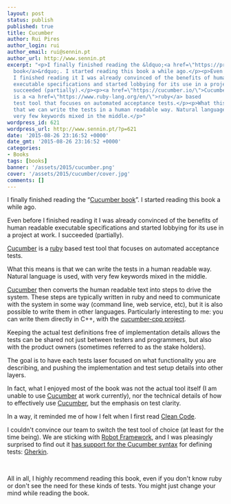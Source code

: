 ```yaml
---
layout: post
status: publish
published: true
title: Cucumber
author: Rui Pires
author_login: rui
author_email: rui@sennin.pt
author_url: http://www.sennin.pt
excerpt: "<p>I finally finished reading the &ldquo;<a href=\"https://pragprog.com/book/hwcuc/the-cucumber-book\">Cucumber
  book</a>&rdquo;. I started reading this book a while ago.</p><p>Even before
  I finished reading it I was already convinced of the benefits of human readable
  executable specifications and started lobbying for its use in a project at work. I
  succeeded (partially).</p><p><a href=\"https://cucumber.io/\">Cucumber</a>
  is a <a href=\"https://www.ruby-lang.org/en/\">ruby</a> based
  test tool that focuses on automated acceptance tests.</p><p>What this means is
  that we can write the tests in a human readable way. Natural language is used, with
  very few keywords mixed in the middle.</p>"
wordpress_id: 621
wordpress_url: http://www.sennin.pt/?p=621
date: '2015-08-26 23:16:52 +0000'
date_gmt: '2015-08-26 23:16:52 +0000'
categories:
- Books
tags: [books]
banner: '/assets/2015/cucumber.png'
cover: '/assets/2015/cucumber/cover.jpg'
comments: []
---
```

<p>I finally finished reading the &ldquo;<a href="https://pragprog.com/book/hwcuc/the-cucumber-book">Cucumber book</a>&rdquo;. I started reading this book a while ago.</p>
<p>Even before I finished reading it I was already convinced of the benefits of human readable executable specifications and started lobbying for its use in a project at work.&nbsp;I succeeded (partially).</p>
<p><a href="https://cucumber.io/">Cucumber</a> is a <a href="https://www.ruby-lang.org/en/">ruby</a> based test tool that focuses on automated acceptance tests.</p>
<p>What this means is that we can write the tests in a human readable way. Natural language is used, with very few keywords mixed in the middle.<a id="more"></a><a id="more-621"></a></p>
<p><a href="https://cucumber.io/">Cucumber</a> then converts the human readable text into steps to drive the system. These steps are typically written in ruby and need to communicate with the system in some way (command line, web service, etc), but it is also possible to write them in other languages. Particularly interesting to me: you can write them directly in C++, with the <a href="https://github.com/cucumber/cucumber-cpp">cucumber-cpp project</a>.</p>
<p>Keeping the actual test definitions free of implementation details allows&nbsp;the tests can&nbsp;be shared not just between testers and programmers, but also with the product owners (sometimes referred to as the stake holders).</p>
<p>The goal is to have each&nbsp;tests laser focused on what functionality you are describing, and pushing the implementation and test setup details into other layers.</p>
<p>In fact, what I enjoyed most of the book was not the actual tool itself (I am unable to use <a href="https://cucumber.io/">Cucumber</a> at work currently), nor the technical details of how to effectively use <a href="https://cucumber.io/">Cucumber</a>, but the emphasis on test clarity.</p>
<p>In a way, it reminded me of how I felt when I first read <a href="https://sites.google.com/site/unclebobconsultingllc/books">Clean Code</a>.</p>
<p>I couldn't convince our team to switch the test tool of choice (at least for the time being). We are sticking with <a href="http://robotframework.org/">Robot Framework</a>, and I was pleasingly surprised to find out it <a href="http://robotframework.org/robotframework/latest/RobotFrameworkUserGuide.html#behavior-driven-style">has support for the Cucumber syntax</a> for defining tests: <a href="https://github.com/cucumber/gherkin">Gherkin</a>.</p>
<p>&nbsp;</p>
<p>All in all, I highly recommend reading this book, even if you don't know ruby or don't see&nbsp;the need for these kinds of tests. You might just change your mind while reading the book.</p>
